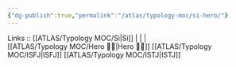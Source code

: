 ```yaml
---
{"dg-publish":true,"permalink":"/atlas/typology-moc/si-hero/"}
---
```


Links :: [[ATLAS/Typology MOC/Si\|Si]] |  |  |  
[[ATLAS/Typology MOC/Hero 🦸‍♂️\|Hero 🦸‍♂️]]
[[ATLAS/Typology MOC/ISFJ\|ISFJ]]
[[ATLAS/Typology MOC/ISTJ\|ISTJ]]
